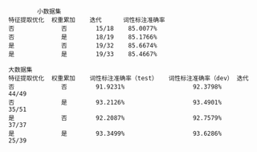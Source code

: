            小数据集
    特征提取优化  权重累加    迭代      词性标注准确率
    否             否        15/18    85.0077%
    否             是        18/19    85.1766%
    是             否        19/32    85.6674%
    是             是        19/33    85.4667%

    大数据集
    特征提取优化  权重累加    词性标注准确率（test）   词性标注准确率（dev） 迭代
    否             否        91.9231%                   92.3798%        44/49
    否             是        93.2126%                   93.4901%        35/51
    是             否        92.2087%                   92.7579%        37/37
    是             是        93.3499%                   93.6286%        25/39
